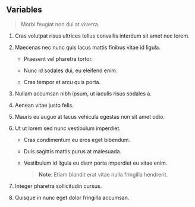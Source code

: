 ## Variables

> Morbi feugiat non dui at viverra. 

1. Cras volutpat risus ultrices tellus convallis interdum sit amet nec lorem. 

1. Maecenas nec nunc quis lacus mattis finibus vitae id ligula.

    - Praesent vel pharetra tortor. 
    
    - Nunc id sodales dui, eu eleifend enim. 
    
    - Cras tempor et arcu quis porta. 
    
1. Nullam accumsan nibh ipsum, ut iaculis risus sodales a. 

1. Aenean vitae justo felis. 

1. Mauris eu augue at lacus vehicula egestas non sit amet odio. 

1. Ut ut lorem sed nunc vestibulum imperdiet. 

    - Cras condimentum eu eros eget bibendum. 
    
    - Duis sagittis mattis purus at malesuada. 
    
    - Vestibulum id ligula eu diam porta imperdiet eu vitae enim. 
    
        > **Note**: Etiam blandit erat vitae nulla fringilla hendrerit. 
        
1. Integer pharetra sollicitudin cursus. 

1. Quisque in nunc eget dolor fringilla accumsan.